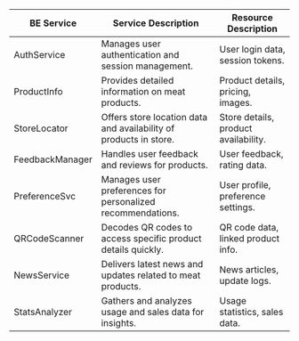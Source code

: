 | BE Service      | Service Description                                              | Resource Description              |
|-----------------|------------------------------------------------------------------|-----------------------------------|
| AuthService     | Manages user authentication and session management.              | User login data, session tokens.  |
| ProductInfo     | Provides detailed information on meat products.                  | Product details, pricing, images. |
| StoreLocator    | Offers store location data and availability of products in store.| Store details, product availability.|
| FeedbackManager | Handles user feedback and reviews for products.                  | User feedback, rating data.       |
| PreferenceSvc   | Manages user preferences for personalized recommendations.       | User profile, preference settings.|
| QRCodeScanner   | Decodes QR codes to access specific product details quickly.     | QR code data, linked product info.|
| NewsService     | Delivers latest news and updates related to meat products.       | News articles, update logs.       |
| StatsAnalyzer   | Gathers and analyzes usage and sales data for insights.          | Usage statistics, sales data.     |

